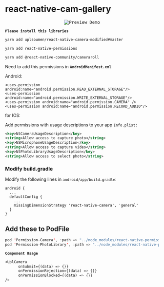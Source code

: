 # react-native-cam-gallery


<p align="center">
  <kbd>
  <img src="https://github.com/novamaster-git/openSourceResources/blob/main/RNcamGalleryPreview.gif?raw=true"
       title="Preview Demo"/>
  </kbd>
</p>

****`Please install this libraries`**** 

```bash
yarn add uplsoumen/react-native-camera-modified#master
```

```bash
yarn add react-native-permissions
```

```bash
yarn add @react-native-community/cameraroll
```

Need to add this permissions in **`AndroidManifest.xml`**

Android:

```arduino
<uses-permission android:name="android.permission.READ_EXTERNAL_STORAGE"/>
<uses-permission android:name="android.permission.WRITE_EXTERNAL_STORAGE"/>
<uses-permission android:name="android.permission.CAMERA" />
<uses-permission android:name="android.permission.RECORD_AUDIO"/>
```

for IOS:

Add permissions with usage descriptions to your app `Info.plist:`

```xml
<key>NSCameraUsageDescription</key>
<string>Allow access to capture photo</string>
<key>NSMicrophoneUsageDescription</key>
<string>Allow access to capture video</string>
<key>NSPhotoLibraryUsageDescription</key>
<string>Allow access to select photo</string>
```

### **Modify build.gradle**

Modify the following lines in `android/app/build.gradle`:

```
android {
  ...
  defaultConfig {
    ...
    missingDimensionStrategy 'react-native-camera', 'general'
  }
}
```

## Add these to PodFile

```swift
pod 'Permission-Camera', :path => "../node_modules/react-native-permissions/ios/Camera"
pod 'Permission-PhotoLibrary', :path => "../node_modules/react-native-permissions/ios/PhotoLibrary"
```


****`Component Usage`**** 

```css
<UplCamera 
      onSubmit={(data) => {}}
      onPermissionRejection={(data) => {}}
      onPermissionBlocked={(data) => {}}
/>
```

